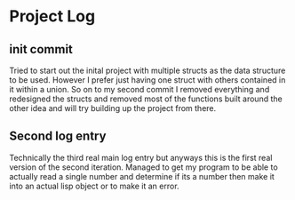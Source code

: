 # Project Log

## init commit
Tried to start out the inital project with multiple structs as the data structure to be used. However I prefer just having one
struct with others contained in it within a union. So on to my second commit I removed everything and redesigned the structs and 
removed most of the functions built around the other idea and will try building up the project from there.

## Second log entry 
Technically the third real main log entry but anyways this is the first real version of the second iteration. Managed to get my
program to be able to actually read a single number and determine if its a number then make it into an actual lisp object or to make it an error.
